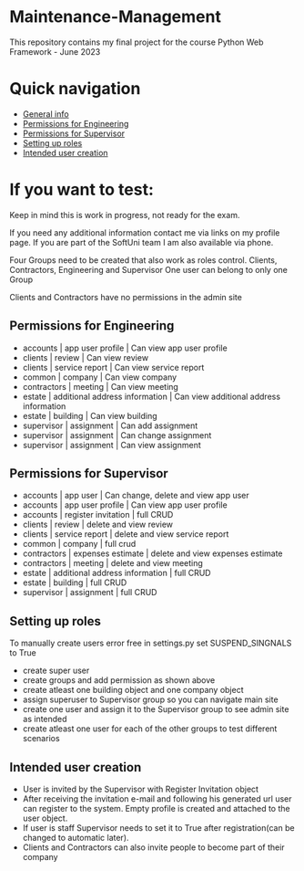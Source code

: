 # Maintenance-Management
This repository contains my final project for the course Python Web Framework - June 2023

# Quick navigation
- [General info](#if-you-want-to-test)
- [Permissions for Engineering](#permissions-for-engineering)
- [Permissions for Supervisor](#permissions-for-supervisor)
- [Setting up roles](#setting-up-roles)
- [Intended user creation](#intended-user-creation)


# If you want to test:
Keep in mind this is work in progress, not ready for the exam.

If you need any additional information contact me via links on my profile page.
If you are part of the SoftUni team I am also available via phone.

Four Groups need to be created that also work as roles control.
Clients, Contractors, Engineering and Supervisor
One user can belong to only one Group

Clients and Contractors have no permissions in the admin site

## Permissions for Engineering
 - accounts | app user profile | Can view app user profile
 - clients | review | Can view review
 - clients | service report | Can view service report
 - common | company | Can view company
 - contractors | meeting | Can view meeting
 - estate | additional address information | Can view additional address information
 - estate | building | Can view building
 - supervisor | assignment | Can add assignment
 - supervisor | assignment | Can change assignment
 - supervisor | assignment | Can view assignment


## Permissions for Supervisor
- accounts | app user | Can change, delete and view app user
- accounts | app user profile | Can view app user profile
- accounts | register invitation | full CRUD
- clients | review | delete and view review
- clients | service report | delete and view service report
- common | company | full crud
- contractors | expenses estimate | delete and view expenses estimate
- contractors | meeting | delete and view meeting
- estate | additional address information | full CRUD
- estate | building | full CRUD
- supervisor | assignment | full CRUD

## Setting up roles
To manually create users error free in settings.py set SUSPEND_SINGNALS to True
- create super user
- create groups and add permission as shown above
- create atleast one building object and one company object
- assign superuser to Supervisor group so you can navigate main site 
- create one user and assign it to the Supervisor group to see admin site as intended
- create atleast one user for each of the other groups to test different scenarios

## Intended user creation
- User is invited by the Supervisor with Register Invitation object
- After receiving the invitation e-mail and following his generated url user can register to the system.
  Empty profile is created and attached to the user object.
- If user is staff Supervisor needs to set it to True after registration(can be changed to automatic later).
- Clients and Contractors can also invite people to become part of their company
